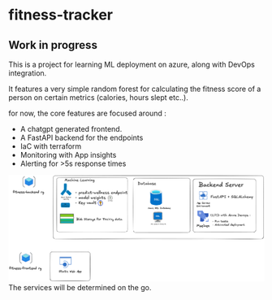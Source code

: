 # fitness-tracker
## Work in progress
This is a project for learning ML deployment on azure, along with DevOps integration. 

It features a very simple random forest for calculating the fitness score of a person on certain metrics (calories, hours slept etc..).

for now, the core features are focused around : 
   - A chatgpt generated frontend.
   - A FastAPI backend for the endpoints
   - IaC with terraform
   - Monitoring with App insights
   - Alerting for >5s response times

![Diagram](images/fitness-app.png)
The services will be determined on the go. 


